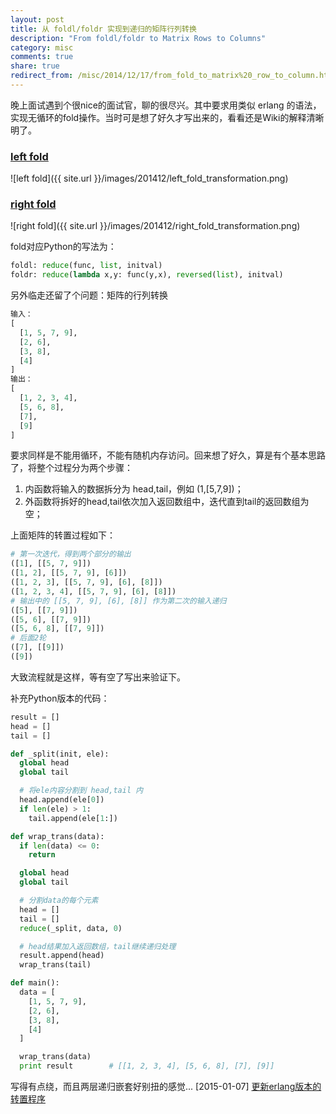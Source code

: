 ```yaml
---
layout: post
title: 从 foldl/foldr 实现到递归的矩阵行列转换
description: "From foldl/foldr to Matrix Rows to Columns"
category: misc
comments: true
share: true
redirect_from: /misc/2014/12/17/from_fold_to_matrix%20_row_to_column.html
---
```


晚上面试遇到个很nice的面试官，聊的很尽兴。其中要求用类似 erlang 的语法，实现无循环的fold操作。当时可是想了好久才写出来的，看看还是Wiki的解释清晰明了。

### [left fold](http://zvon.org/other/haskell/Outputprelude/foldl_f.html)
![left fold]({{ site.url }}/images/201412/left_fold_transformation.png)

### [right fold](http://zvon.org/other/haskell/Outputprelude/foldr_f.html)
![right fold]({{ site.url }}/images/201412/right_fold_transformation.png)

fold对应Python的写法为：

~~~python
foldl: reduce(func, list, initval)
foldr: reduce(lambda x,y: func(y,x), reversed(list), initval)
~~~

另外临走还留了个问题：矩阵的行列转换

~~~python
输入：
[
  [1, 5, 7, 9],
  [2, 6],
  [3, 8],
  [4]
]
输出：
[
  [1, 2, 3, 4],
  [5, 6, 8],
  [7],
  [9]
]
~~~

要求同样是不能用循环，不能有随机内存访问。回来想了好久，算是有个基本思路了，将整个过程分为两个步骤：

1. 内函数将输入的数据拆分为 head,tail，例如 (1,[5,7,9])；
2. 外函数将拆好的head,tail依次加入返回数组中，迭代直到tail的返回数组为空；

上面矩阵的转置过程如下：

~~~python
# 第一次迭代，得到两个部分的输出
([1], [[5, 7, 9]])
([1, 2], [[5, 7, 9], [6]])
([1, 2, 3], [[5, 7, 9], [6], [8]])
([1, 2, 3, 4], [[5, 7, 9], [6], [8]])
# 输出中的 [[5, 7, 9], [6], [8]] 作为第二次的输入递归
([5], [[7, 9]])
([5, 6], [[7, 9]])
([5, 6, 8], [[7, 9]])
# 后面2轮
([7], [[9]])
([9])
~~~

大致流程就是这样，等有空了写出来验证下。

补充Python版本的代码：

~~~python
result = []
head = []
tail = []

def _split(init, ele):
  global head
  global tail

  # 将ele内容分割到 head,tail 内
  head.append(ele[0])
  if len(ele) > 1:
    tail.append(ele[1:])

def wrap_trans(data):
  if len(data) <= 0:
    return

  global head
  global tail

  # 分割data的每个元素
  head = []
  tail = []
  reduce(_split, data, 0)

  # head结果加入返回数组，tail继续递归处理
  result.append(head)
  wrap_trans(tail)

def main():
  data = [
    [1, 5, 7, 9],
    [2, 6],
    [3, 8],
    [4]
  ]

  wrap_trans(data)
  print result        # [[1, 2, 3, 4], [5, 6, 8], [7], [9]]
~~~

写得有点绕，而且两层递归嵌套好别扭的感觉... [2015-01-07] [更新erlang版本的转置程序](http://blog.imaou.com/study/2015/01/06/start_learning_erlang.html)

